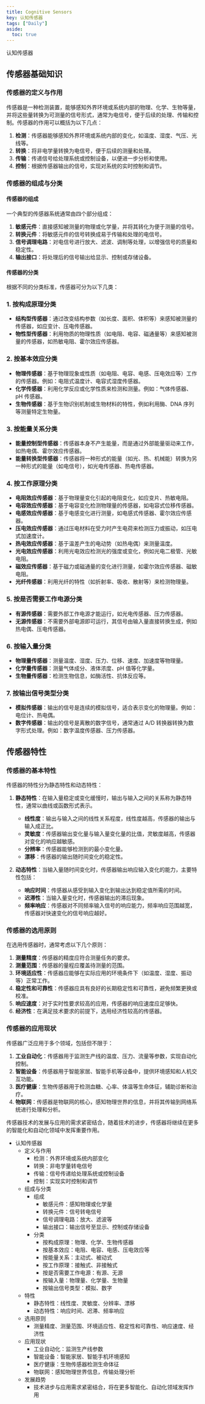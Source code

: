 ```yaml
---
title: Cognitive Sensors
key: 认知传感器
tags: ["Daily"]
aside:
  toc: true
---
```


认知传感器 <!--more-->

## 传感器基础知识

### 传感器的定义与作用

传感器是一种检测装置，能够感知外界环境或系统内部的物理、化学、生物等量，并将这些量转换为可测量的信号形式，通常为电信号，便于后续的处理、传输和控制。传感器的作用可以概括为以下几点：

1. **检测**：传感器能够感知外界环境或系统内部的变化，如温度、湿度、气压、光线等。
2. **转换**：将非电学量转换为电信号，便于后续的测量和处理。
3. **传输**：传递信号给处理系统或控制设备，以便进一步分析和使用。
4. **控制**：根据传感器输出的信号，实现对系统的实时控制和调节。

### 传感器的组成与分类

#### 传感器的组成

一个典型的传感器系统通常由四个部分组成：

1. **敏感元件**：直接感知被测量的物理或化学量，并将其转化为便于测量的信号。
2. **转换元件**：将敏感元件的信号转换成易于传输和处理的电信号。
3. **信号调理电路**：对电信号进行放大、滤波、调制等处理，以增强信号的质量和稳定性。
4. **输出接口**：将处理后的信号输出给显示、控制或存储设备。

#### 传感器的分类

根据不同的分类标准，传感器可分为以下几类：

### 1. 按构成原理分类

- **结构型传感器**：通过改变结构参数（如长度、面积、体积等）来感知被测量的传感器，如应变计、压电传感器。
- **物性型传感器**：利用物质的物理性质（如电阻、电容、磁通量等）来感知被测量的传感器，如热敏电阻、霍尔效应传感器。

### 2. 按基本效应分类

- **物理传感器**：基于物理现象或性质（如电阻、电容、电感、压电效应等）工作的传感器。例如：电阻式温度计、电容式湿度传感器。
- **化学传感器**：利用化学反应或化学性质来检测和测量。例如：气体传感器、pH 传感器。
- **生物传感器**：基于生物识别机制或生物材料的特性，例如利用酶、DNA 序列等测量特定生物量。

### 3. 按能量关系分类

- **能量控制型传感器**：传感器本身不产生能量，而是通过外部能量驱动来工作，如热电偶、霍尔效应传感器。
- **能量转换型传感器**：传感器将一种形式的能量（如光、热、机械能）转换为另一种形式的能量（如电信号），如光电传感器、热电传感器。

### 4. 按工作原理分类

- **电阻效应传感器**：基于物理量变化引起的电阻变化，如应变片、热敏电阻。
- **电容效应传感器**：基于电容变化检测物理量的传感器，如电容式位移传感器。
- **电感效应传感器**：基于电感变化进行测量，如电感式传感器、霍尔效应传感器。
- **压电效应传感器**：通过压电材料在受力时产生电荷来检测压力或振动，如压电式加速度计。
- **热电效应传感器**：基于温差产生的电动势（如热电偶）来测量温度。
- **光电效应传感器**：利用光电效应检测光的强度或变化，例如光电二极管、光敏电阻。
- **磁效应传感器**：基于磁力或磁通量的变化进行测量，如霍尔效应传感器、磁敏电阻。
- **光纤传感器**：利用光纤的特性（如折射率、吸收、散射等）来检测物理量。

### 5. 按是否需要工作电源分类

- **有源传感器**：需要外部工作电源才能运行，如光电传感器、压力传感器。
- **无源传感器**：不需要外部电源即可运行，其信号由输入量直接转换生成，例如热电偶、压电传感器。

### 6. 按输入量分类

- **物理量传感器**：测量温度、湿度、压力、位移、速度、加速度等物理量。
- **化学量传感器**：测量气体成分、液体浓度、pH 值等化学量。
- **生物量传感器**：检测生物信息，如酶活性、抗体反应等。

### 7. 按输出信号类型分类

- **模拟传感器**：输出的信号是连续的模拟信号，适合表示变化的物理量。例如：电位计、热电偶。
- **数字传感器**：输出的信号是离散的数字信号，通常通过 A/D 转换器转换为数字形式处理。例如：数字温度传感器、压力传感器。

## 传感器特性

### 传感器的基本特性

传感器的特性分为静态特性和动态特性：

1. **静态特性**：在输入量稳定或变化缓慢时，输出与输入之间的关系称为静态特性，通常以曲线或函数形式表示。

   - **线性度**：输出与输入之间的线性关系程度，线性度越高，传感器的输出与输入成正比。
   - **灵敏度**：传感器输出变化量与输入量变化量的比值，灵敏度越高，传感器对变化的响应越敏感。
   - **分辨率**：传感器能够检测到的最小变化量。
   - **漂移**：传感器的输出随时间变化的稳定性。

2. **动态特性**：当输入量随时间变化时，传感器输出响应输入变化的能力，主要特性包括：

   - **响应时间**：传感器从感受到输入变化到输出达到稳定值所需的时间。
   - **迟滞性**：当输入量变化时，传感器输出的滞后现象。
   - **频率响应**：传感器对不同频率输入信号的响应能力，频率响应范围越宽，传感器对快速变化的信号响应越好。

### 传感器的选用原则

在选用传感器时，通常考虑以下几个原则：

1. **测量精度**：传感器的精度应符合测量任务的要求。
2. **测量范围**：传感器的量程应覆盖待测量的范围。
3. **环境适应性**：传感器应能够在实际应用的环境条件下（如温度、湿度、振动等）正常工作。
4. **稳定性和可靠性**：传感器应具有良好的长期稳定性和可靠性，避免频繁更换或校准。
5. **响应速度**：对于实时性要求较高的应用，传感器的响应速度应足够快。
6. **经济性**：在满足技术要求的前提下，选用经济性较高的传感器。

### 传感器的应用现状

传感器广泛应用于多个领域，包括但不限于：

1. **工业自动化**：传感器用于监测生产线的温度、压力、流量等参数，实现自动化控制。
2. **智能设备**：传感器用于智能家居、智能手机等设备中，提供环境感知和人机交互功能。
3. **医疗健康**：生物传感器用于检测血糖、心率、体温等生命体征，辅助诊断和治疗。
4. **物联网**：传感器是物联网的核心，感知物理世界的信息，并将其传输到网络系统进行处理和分析。

传感器技术的发展与应用的需求紧密结合，随着技术的进步，传感器将继续在更多的智能化和自动化领域中发挥重要作用。

- 认知传感器
  - 定义与作用
    - 检测：外界环境或系统内部变化
    - 转换：非电学量转电信号
    - 传输：信号传递给处理系统或控制设备
    - 控制：实现实时控制和调节
  - 组成与分类
    - 组成
      - 敏感元件：感知物理或化学量
      - 转换元件：信号转电信号
      - 信号调理电路：放大、滤波等
      - 输出接口：输出信号至显示、控制或存储设备
    - 分类
      - 按构成原理：物理、化学、生物传感器
      - 按基本效应：电阻、电容、电感、压电效应等
      - 按能量关系：主动式、被动式
      - 按工作原理：接触式、非接触式
      - 按是否需要工作电源：有源、无源
      - 按输入量：物理量、化学量、生物量
      - 按输出信号类型：模拟、数字
  - 特性
    - 静态特性：线性度、灵敏度、分辨率、漂移
    - 动态特性：响应时间、迟滞、频率响应
  - 选用原则
    - 测量精度、测量范围、环境适应性、稳定性和可靠性、响应速度、经济性
  - 应用现状
    - 工业自动化：监测生产线参数
    - 智能设备：智能家居、智能手机环境感知
    - 医疗健康：生物传感器检测生命体征
    - 物联网：感知物理世界信息，传输处理分析
  - 发展趋势
    - 技术进步与应用需求紧密结合，将在更多智能化、自动化领域发挥作用

